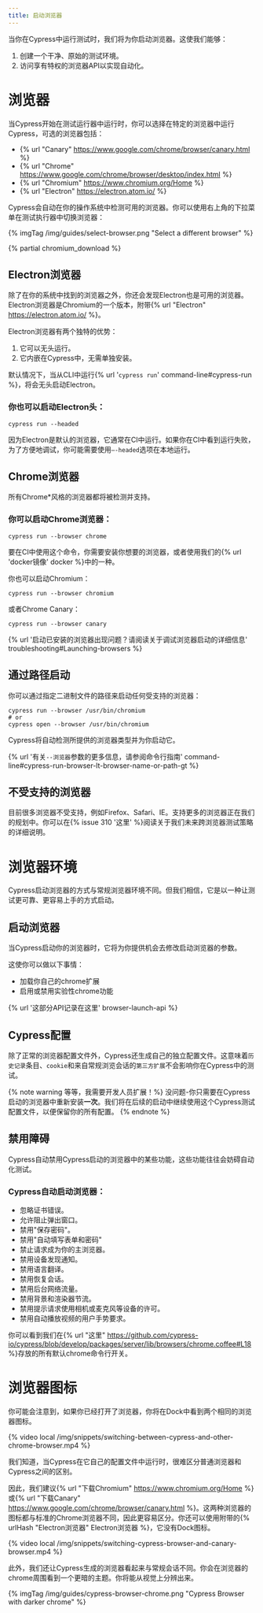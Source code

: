 ```yaml
---
title: 启动浏览器
---
```


当你在Cypress中运行测试时，我们将为你启动浏览器。这使我们能够：

1. 创建一个干净、原始的测试环境。
2. 访问享有特权的浏览器API以实现自动化。

# 浏览器

当Cypress开始在测试运行器中运行时，你可以选择在特定的浏览器中运行Cypress，可选的浏览器包括：

- {% url "Canary" https://www.google.com/chrome/browser/canary.html %}
- {% url "Chrome" https://www.google.com/chrome/browser/desktop/index.html %}
- {% url "Chromium" https://www.chromium.org/Home %}
- {% url "Electron" https://electron.atom.io/ %}

Cypress会自动在你的操作系统中检测可用的浏览器。你可以使用右上角的下拉菜单在测试执行器中切换浏览器：

{% imgTag /img/guides/select-browser.png "Select a different browser" %}

{% partial chromium_download %}

## Electron浏览器

除了在你的系统中找到的浏览器之外，你还会发现Electron也是可用的浏览器。Electron浏览器是Chromium的一个版本，附带{% url "Electron" https://electron.atom.io/ %}。

Electron浏览器有两个独特的优势：

1. 它可以无头运行。
2. 它内嵌在Cypress中，无需单独安装。

默认情况下，当从CLI中运行{% url '`cypress run`' command-line#cypress-run %}，将会无头启动Electron。

### 你也可以启动Electron头：

```shell
cypress run --headed
```

因为Electron是默认的浏览器，它通常在CI中运行。如果你在CI中看到运行失败，为了方便地调试，你可能需要使用`—-headed`选项在本地运行。

## Chrome浏览器

所有Chrome*风格的浏览器都将被检测并支持。

### 你可以启动Chrome浏览器：

```shell
cypress run --browser chrome
```

要在CI中使用这个命令，你需要安装你想要的浏览器，或者使用我们的{% url 'docker镜像' docker %}中的一种。

你也可以启动Chromium：

```shell
cypress run --browser chromium
```

或者Chrome Canary：

```shell
cypress run --browser canary
```

{% url '启动已安装的浏览器出现问题？请阅读关于调试浏览器启动的详细信息' troubleshooting#Launching-browsers %}

## 通过路径启动

你可以通过指定二进制文件的路径来启动任何受支持的浏览器：

```shell
cypress run --browser /usr/bin/chromium
# or
cypress open --browser /usr/bin/chromium
```

Cypress将自动检测所提供的浏览器类型并为你启动它。

{% url '有关`--浏览器`参数的更多信息，请参阅命令行指南' command-line#cypress-run-browser-lt-browser-name-or-path-gt %}

## 不受支持的浏览器

目前很多浏览器不受支持，例如Firefox、Safari、IE。支持更多的浏览器正在我们的规划中。你可以在{% issue 310 '这里' %}阅读关于我们未来跨浏览器测试策略的详细说明。

# 浏览器环境

Cypress启动浏览器的方式与常规浏览器环境不同。但我们相信，它是以一种让测试更可靠、更容易上手的方式启动。

## 启动浏览器

当Cypress启动你的浏览器时，它将为你提供机会去修改启动浏览器的参数。

这使你可以做以下事情：

- 加载你自己的chrome扩展
- 启用或禁用实验性chrome功能

{% url '这部分API记录在这里' browser-launch-api %}

## Cypress配置

除了正常的浏览器配置文件外，Cypress还生成自己的独立配置文件。这意味着`历史记录`条目、`cookie`和来自常规浏览会话的`第三方扩展`不会影响你在Cypress中的测试。

{% note warning 等等，我需要开发人员扩展！%}
没问题-你只需要在Cypress启动的浏览器中重新安装**一次**。我们将在后续的启动中继续使用这个Cypress测试配置文件，以便保留你的所有配置。
{% endnote %}

## 禁用障碍

Cypress自动禁用Cypress启动的浏览器中的某些功能，这些功能往往会妨碍自动化测试。

### Cypress自动启动浏览器：

- 忽略证书错误。
- 允许阻止弹出窗口。
- 禁用"保存密码"。
- 禁用"自动填写表单和密码"
- 禁止请求成为你的主浏览器。
- 禁用设备发现通知。
- 禁用语言翻译。
- 禁用恢复会话。
- 禁用后台网络流量。
- 禁用背景和渲染器节流。
- 禁用提示请求使用相机或麦克风等设备的许可。
- 禁用自动播放视频的用户手势要求。

你可以看到我们在{% url "这里" https://github.com/cypress-io/cypress/blob/develop/packages/server/lib/browsers/chrome.coffee#L18 %}存放的所有默认chrome命令行开关。

# 浏览器图标

你可能会注意到，如果你已经打开了浏览器，你将在Dock中看到两个相同的浏览器图标。

{% video local /img/snippets/switching-between-cypress-and-other-chrome-browser.mp4 %}

我们知道，当Cypress在它自己的配置文件中运行时，很难区分普通浏览器和Cypress之间的区别。

因此，我们建议{% url "下载Chromium" https://www.chromium.org/Home %}或{% url "下载Canary" https://www.google.com/chrome/browser/canary.html %}。这两种浏览器的图标都与标准的Chrome浏览器不同，因此更容易区分。你还可以使用附带的{% urlHash "Electron浏览器" Electron浏览器 %}，它没有Dock图标。

{% video local /img/snippets/switching-cypress-browser-and-canary-browser.mp4 %}

此外，我们还让Cypress生成的浏览器看起来与常规会话不同。你会在浏览器的chrome周围看到一个更暗的主题。你将能从视觉上分辨出来。

{% imgTag /img/guides/cypress-browser-chrome.png "Cypress Browser with darker chrome" %}
